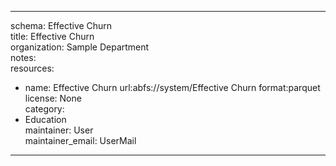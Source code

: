 


---  
schema: Effective Churn  
title: Effective Churn  
organization: Sample Department  
notes:   
resources:  
- name: Effective Churn 
 url:abfs://system/Effective Churn 
 format:parquet  
license: None  
category:
 - Education  
maintainer: User  
maintainer_email: UserMail  
---